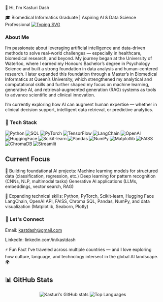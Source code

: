 👋 Hi, I'm Kasturi Dash

🎓 Biomedical Informatics Graduate | Aspiring AI & Data Science Professional
[![Typing SVG](https://readme-typing-svg.demolab.com?lines=Biomedical+Informatics+Graduate;Data+Science+and+AI+Enthusiast;Exploring+Generative+AI+and+RAG;Passionate+about+Data-Driven+Healthcare)](https://git.io/typing-svg)


### About Me
I’m passionate about leveraging artificial intelligence and data-driven methods to solve real-world challenges — especially in healthcare, biomedical research, and beyond. My journey began at the University of Waterloo, where I earned my Honours Bachelor’s degree in Psychology Science and built a strong foundation in data analysis and human-centered research. I later expanded this foundation through a Master’s in Biomedical Informatics at Queen’s University, which strengthened my analytical and computational skills and further shaped my focus on machine learning, generative AI, and retrieval-augmented generation (RAG) systems as tools to advance scientific and clinical innovation.

I’m currently exploring how AI can augment human expertise — whether in clinical decision support, intelligent data retrieval, or predictive analytics.

### 🧰 Tech Stack
![Python](https://img.shields.io/badge/Python-3776AB?style=for-the-badge&logo=python&logoColor=white)
![SQL](https://img.shields.io/badge/SQL-336791?style=for-the-badge&logo=postgresql&logoColor=white)
![PyTorch](https://img.shields.io/badge/PyTorch-EE4C2C?style=for-the-badge&logo=pytorch&logoColor=white)
![TensorFlow](https://img.shields.io/badge/TensorFlow-FF6F00?style=for-the-badge&logo=tensorflow&logoColor=white)
![LangChain](https://img.shields.io/badge/LangChain-00B5AD?style=for-the-badge)
![OpenAI](https://img.shields.io/badge/OpenAI-412991?style=for-the-badge&logo=openai&logoColor=white)
![HuggingFace](https://img.shields.io/badge/HuggingFace-FFD21E?style=for-the-badge&logo=huggingface&logoColor=black)
![Scikit-learn](https://img.shields.io/badge/Scikit--learn-F7931E?style=for-the-badge&logo=scikit-learn&logoColor=white)
![Pandas](https://img.shields.io/badge/Pandas-150458?style=for-the-badge&logo=pandas&logoColor=white)
![NumPy](https://img.shields.io/badge/NumPy-013243?style=for-the-badge&logo=numpy&logoColor=white)
![Matplotlib](https://img.shields.io/badge/Matplotlib-11557C?style=for-the-badge&logo=plotly&logoColor=white)
![FAISS](https://img.shields.io/badge/FAISS-006699?style=for-the-badge)
![ChromaDB](https://img.shields.io/badge/ChromaDB-8A2BE2?style=for-the-badge)
![Streamlit](https://img.shields.io/badge/Streamlit-FF4B4B?style=for-the-badge&logo=streamlit&logoColor=white)




## Current Focus

🚀 Building foundational AI projects:
Machine learning models for structured data (classification, regression, etc.)
Deep learning for pattern recognition (CNNs, NLP, multimodal tasks)
Generative AI applications (LLMs, embeddings, vector search, RAG)

🧩 Expanding technical skills:
Python, PyTorch, Scikit-learn, Hugging Face
LangChain, OpenAI API, FAISS, Chroma
SQL, Pandas, NumPy, and data visualization (Matplotlib, Seaborn, Plotly)


### 💬 Let's Connect

Email: kastdash@gmail.com

LinkedIn: linkedin.com/in/kastdash

⚡ Fun Fact
I’ve traveled across multiple countries — and I love exploring how culture, language, and technology intersect in the global AI landscape. 🌍


## 📊 GitHub Stats  

<p align="center">
  <img src="https://github-readme-stats.vercel.app/api?username=kastdash&show_icons=true&theme=radical" alt="Kasturi's GitHub stats" />
  <img src="https://github-readme-stats.vercel.app/api/top-langs/?username=kastdash&layout=compact&theme=radical" alt="Top Languages" />
</p>

<!---
kastdash/kastdash is a ✨ special ✨ repository because its `README.md` (this file) appears on your GitHub profile.
You can click the Preview link to take a look at your changes.
--->
